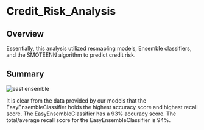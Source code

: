 # Credit_Risk_Analysis

## Overview
Essentially, this analysis utilized resmapling models, Ensemble classifiers, and the SMOTEENN algorithm to predict credit risk. 

## Summary 

![east ensemble](https://user-images.githubusercontent.com/112899813/214898427-0e8d5e4a-2c44-4946-ad3d-340dbc968446.png)


It is clear from the data provided by our models that the EasyEnsembleClassifier holds the highest accuracy score and highest recall score. The EasyEnsembleClassifier has a 93% accuracy score. The total/average recall score for the EasyEnsembleClassifier is 94%. 
